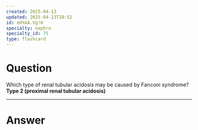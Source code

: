 ```yaml
---
created: 2025-04-13
updated: 2025-04-13T10:52
id: eH%kA.Vg!H
specialty: nephro
specialty_id: 75
type: flashcard
---
```


# Question
Which type of renal tubular acidosis may be caused by Fanconi syndrome?    **Type 2 (proximal renal tubular acidosis)**

---

# Answer
